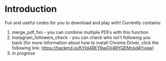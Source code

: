 # Introduction
Fun and useful codes for you to download and play with!
Currently contains:
1. merge_pdf_fxn - you can combine multiple PDFs with this function
2. Instagram_followers_check - you can check who isn't following you back (for more information about how to install Chrome Driver, click the following link: https://hackmd.io/KYId4REYRwGV4RYQEMckdA?view)
3. *in progress*
